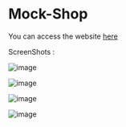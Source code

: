 # Mock-Shop

You can access the website [here](https://mock-shop-live.herokuapp.com/)

ScreenShots :

![image](https://user-images.githubusercontent.com/43377719/135105833-92314be9-a2b7-4367-9338-cd3739e15b26.png)

![image](https://user-images.githubusercontent.com/43377719/135107046-fa27f129-6895-4683-8166-b74de5a74961.png)

![image](https://user-images.githubusercontent.com/43377719/135105425-03e673da-3cfb-463a-b763-779d6168bbba.png)

![image](https://user-images.githubusercontent.com/43377719/135106143-f92e3fa9-d8aa-44d9-a138-9df7d55a9d17.png)
